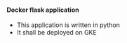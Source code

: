 #### Docker flask application

 - This application is written in python
 - It shall be deployed on GKE